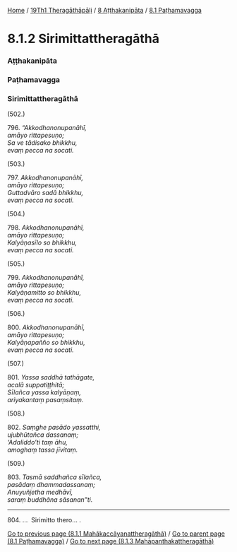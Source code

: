 
[Home](/) / [19Th1 Theragāthāpāḷi](/tipitaka/19Th1.md) / [8 Aṭṭhakanipāta](/tipitaka/19Th1/8.md) / [8.1 Paṭhamavagga](/tipitaka/19Th1/8/8.1.md)

# 8.1.2 Sirimittattheragāthā

### Aṭṭhakanipāta

### Paṭhamavagga

### Sirimittattheragāthā

(502.)

796\. _“Akkodhanonupanāhī,_  
_amāyo rittapesuṇo;_  
_Sa ve tādisako bhikkhu,_  
_evaṃ pecca na socati._  


(503.)

797\. _Akkodhanonupanāhī,_  
_amāyo rittapesuṇo;_  
_Guttadvāro sadā bhikkhu,_  
_evaṃ pecca na socati._  


(504.)

798\. _Akkodhanonupanāhī,_  
_amāyo rittapesuṇo;_  
_Kalyāṇasīlo so bhikkhu,_  
_evaṃ pecca na socati._  


(505.)

799\. _Akkodhanonupanāhī,_  
_amāyo rittapesuṇo;_  
_Kalyāṇamitto so bhikkhu,_  
_evaṃ pecca na socati._  


(506.)

800\. _Akkodhanonupanāhī,_  
_amāyo rittapesuṇo;_  
_Kalyāṇapañño so bhikkhu,_  
_evaṃ pecca na socati._  


(507.)

801\. _Yassa saddhā tathāgate,_  
_acalā suppatiṭṭhitā;_  
_Sīlañca yassa kalyāṇaṃ,_  
_ariyakantaṃ pasaṃsitaṃ._  


(508.)

802\. _Saṃghe pasādo yassatthi,_  
_ujubhūtañca dassanaṃ;_  
_‘Adaliddo’ti taṃ āhu,_  
_amoghaṃ tassa jīvitaṃ._  


(509.)

803\. _Tasmā saddhañca sīlañca,_  
_pasādaṃ dhammadassanaṃ;_  
_Anuyuñjetha medhāvī,_  
_saraṃ buddhāna sāsanan”ti._  


---

804\. …  Sirimitto thero… .



[Go to previous page (8.1.1 Mahākaccāyanattheragāthā)](/tipitaka/19Th1/8/8.1/8.1.1.md) / [Go to parent page (8.1 Paṭhamavagga)](/tipitaka/19Th1/8/8.1.md) / [Go to next page (8.1.3 Mahāpanthakattheragāthā)](/tipitaka/19Th1/8/8.1/8.1.3.md)


